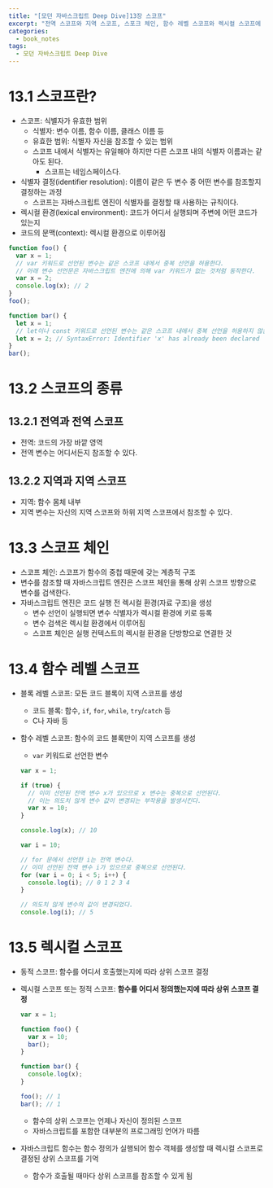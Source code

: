 ```yaml
---
title: "[모던 자바스크립트 Deep Dive]13장 스코프"
excerpt: "전역 스코프와 지역 스코프, 스포크 체인, 함수 레벨 스코프와 렉시컬 스코프에 대하여"
categories:
  - book_notes
tags:
  - 모던 자바스크립트 Deep Dive
---
```


# 13.1 스코프란?

- 스코프: 식별자가 유효한 범위
  - 식별자: 변수 이름, 함수 이름, 클래스 이름 등
  - 유효한 범위: 식별자 자신을 참조할 수 있는 범위
  - 스코프 내에서 식별자는 유일해야 하지만 다른 스코프 내의 식별자 이름과는 같아도 된다.
    - 스코프는 네임스페이스다.
- 식별자 결정(identifier resolution): 이름이 같은 두 변수 중 어떤 변수를 참조할지 결정하는 과정
  - 스코프는 자바스크립트 엔진이 식별자를 결정할 때 사용하는 규칙이다.
- 렉시컬 환경(lexical environment): 코드가 어디서 실행되며 주변에 어떤 코드가 있는지
- 코드의 문맥(context): 렉시컬 환경으로 이루어짐

```jsx
function foo() {
  var x = 1;
  // var 키워드로 선언된 변수는 같은 스코프 내에서 중복 선언을 허용한다.
  // 아래 변수 선언문은 자바스크립트 엔진에 의해 var 키워드가 없는 것처럼 동작한다.
  var x = 2;
  console.log(x); // 2
}
foo();

function bar() {
  let x = 1;
  // let이나 const 키워드로 선언된 변수는 같은 스코프 내에서 중복 선언을 허용하지 않는다.
  let x = 2; // SyntaxError: Identifier 'x' has already been declared
}
bar();
```

# 13.2 스코프의 종류

## 13.2.1 전역과 전역 스코프

- 전역: 코드의 가장 바깥 영역
- 전역 변수는 어디서든지 참조할 수 있다.

## 13.2.2 지역과 지역 스코프

- 지역: 함수 몸체 내부
- 지역 변수는 자신의 지역 스코프와 하위 지역 스코프에서 참조할 수 있다.

# 13.3 스코프 체인

- 스코프 체인: 스코프가 함수의 중첩 때문에 갖는 계층적 구조
- 변수를 참조할 때 자바스크립트 엔진은 스코프 체인을 통해 상위 스코프 방향으로 변수를 검색한다.
- 자바스크립트 엔진은 코드 실행 전 렉시컬 환경(자료 구조)을 생성
  - 변수 선언이 실행되면 변수 식별자가 렉시컬 환경에 키로 등록
  - 변수 검색은 렉시컬 환경에서 이루어짐
  - 스코프 체인은 실행 컨텍스트의 렉시컬 환경을 단방향으로 연결한 것

# 13.4 함수 레벨 스코프

- 블록 레벨 스코프: 모든 코드 블록이 지역 스코프를 생성
  - 코드 블록: 함수, `if`, `for`, `while`, `try`/`catch` 등
  - C나 자바 등
- 함수 레벨 스코프: 함수의 코드 블록만이 지역 스코프를 생성

  - `var` 키워드로 선언한 변수

  ```jsx
  var x = 1;

  if (true) {
    // 이미 선언된 전역 변수 x가 있으므로 x 변수는 중복으로 선언된다.
    // 이는 의도치 않게 변수 값이 변경되는 부작용을 발생시킨다.
    var x = 10;
  }

  console.log(x); // 10
  ```

  ```jsx
  var i = 10;

  // for 문에서 선언한 i는 전역 변수다.
  // 이미 선언된 전역 변수 i가 있으므로 중복으로 선언된다.
  for (var i = 0; i < 5; i++) {
    console.log(i); // 0 1 2 3 4
  }

  // 의도치 않게 변수의 값이 변경되었다.
  console.log(i); // 5
  ```

# 13.5 렉시컬 스코프

- 동적 스코프: 함수를 어디서 호출했는지에 따라 상위 스코프 결정
- 렉시컬 스코프 또는 정적 스코프: **함수를 어디서 정의했는지에 따라 상위 스코프 결정**

  ```jsx
  var x = 1;

  function foo() {
    var x = 10;
    bar();
  }

  function bar() {
    console.log(x);
  }

  foo(); // 1
  bar(); // 1
  ```

  - 함수의 상위 스코프는 언제나 자신이 정의된 스코프
  - 자바스크립트를 포함한 대부분의 프로그래밍 언어가 따름

- 자바스크립트 함수는 함수 정의가 실행되어 함수 객체를 생성할 때 렉시컬 스코프로 결정된 상위 스코프를 기억
  - 함수가 호출될 때마다 상위 스코프를 참조할 수 있게 됨
